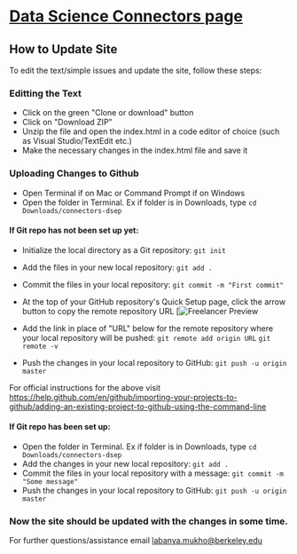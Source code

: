 # [Data Science Connectors page](https://labanyamukhopadhyay.github.io/connectors-dsep/)


## How to Update Site

To edit the text/simple issues and update the site, follow these steps:

### Editting the Text
* Click on the green "Clone or download" button
* Click on "Download ZIP"
* Unzip the file and open the index.html in a code editor of choice (such as Visual Studio/TextEdit etc.)
* Make the necessary changes in the index.html file and save it

### Uploading Changes to Github
* Open Terminal if on Mac or Command Prompt if on Windows
* Open the folder in Terminal. Ex if folder is in Downloads, type `cd Downloads/connectors-dsep`
#### If Git repo has not been set up yet:
* Initialize the local directory as a Git repository: `git init`
* Add the files in your new local repository: `git add .`
* Commit the files in your local repository: `git commit -m "First commit" `
* At the top of your GitHub repository's Quick Setup page, click the arrow button to copy the remote repository URL
[![Freelancer Preview](https://help.github.com/assets/images/help/repository/copy-remote-repository-url-quick-setup.png)

* Add the link in place of "URL" below for the remote repository where your local repository will be pushed: 
`git remote add origin URL`
`git remote -v`
* Push the changes in your local repository to GitHub: `git push -u origin master`

For official instructions for the above visit https://help.github.com/en/github/importing-your-projects-to-github/adding-an-existing-project-to-github-using-the-command-line

#### If Git repo has been set up:
* Open the folder in Terminal. Ex if folder is in Downloads, type `cd Downloads/connectors-dsep`
* Add the changes in your new local repository: `git add .`
* Commit the files in your local repository with a message: `git commit -m "Some message" `
* Push the changes in your local repository to GitHub: `git push -u origin master`


### Now the site should be updated with the changes in some time. 
For further questions/assistance email labanya.mukho@berkeley.edu


